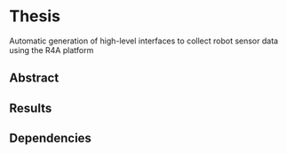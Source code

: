 # Thesis
Automatic generation of high-level interfaces to collect robot sensor data using the R4A platform

## Abstract

## Results

## Dependencies
